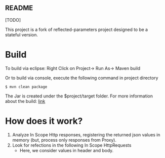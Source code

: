 ## README
[TODO]

This project is a fork of reflected-parameters project designed to be a stateful version.


# Build

To build via eclipse: Right Click on Project-> Run As-> Maven build

Or to build via console, execute the following command in project directory
```
$ mvn clean package
```

The Jar is created under the $project/target folder.
For more information about the build: [link](http://tutorials.jenkov.com/maven/maven-build-fat-jar.html)


# How does it work?

1. Analyze In Scope Http responses, registering the returned json values in memory (but, process only responses from Proxy).
2. Look for refections in the following In Scope HttpRequests
   * Here, we consider values in header and body.
